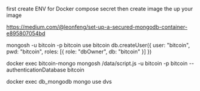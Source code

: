 first create ENV for Docker compose secret
then create image 
the up your image

https://medium.com/@leonfeng/set-up-a-secured-mongodb-container-e895807054bd


mongosh -u bitcoin -p bitcoin
use bitcoin
db.createUser({ user: "bitcoin", pwd: "bitcoin", roles: [{ role: "dbOwner", db: "bitcoin" }] }) 

docker exec bitcoin-mongo  mongosh /data/script.js -u bitcoin -p bitcoin --authenticationDatabase bitcoin

docker exec db_mongodb  mongo  use dvs
